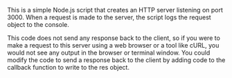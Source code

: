 This is a simple Node.js script that creates an HTTP server listening on port 3000. When a request is made to the server, the script logs the request object to the console.

This code does not send any response back to the client, so if you were to make a request to this server using a web browser or a tool like cURL, you would not see any output in the browser or terminal window. You could modify the code to send a response back to the client by adding code to the callback function to write to the res object.
